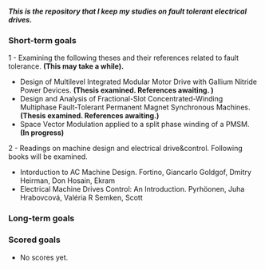 ##### This is the repository that I keep my studies on fault tolerant electrical drives.

### Short-term goals
1 - Examining the following theses and their references related to fault tolerance. **(This may take a while).**
- Design of Multilevel Integrated Modular Motor Drive with Gallium Nitride Power Devices. **(Thesis examined. References awaiting. )**
- Design and Analysis of Fractional-Slot Concentrated-Winding Multiphase Fault-Tolerant Permanent Magnet Synchronous Machines.**(Thesis examined. References awaiting.)**
- Space Vector Modulation applied to a split phase winding of a PMSM. **(In progress)**

2 - Readings on machine design and electrical drive&control. Following books will be examined.
- Intorduction to AC Machine Design. Fortino, Giancarlo Goldgof, Dmitry Heirman, Don Hosain, Ekram
- Electrical Machine Drives Control: An Introduction. Pyrhöonen, Juha Hrabovcová, Valéria R Semken, Scott

### Long-term goals






### Scored goals
- No scores yet.
